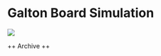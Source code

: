 # Galton Board Simulation
![](https://github.com/CDragu/Galton-Board-Simulation/blob/master/Progression/Simulation.gif)

++ Archive ++
